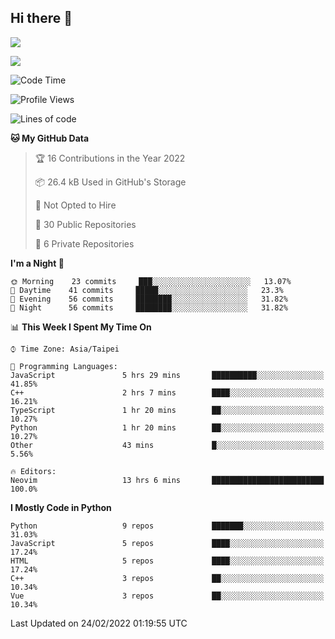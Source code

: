 ## Hi there 👋

![](https://github-readme-stats.vercel.app/api?username=CSY54&theme=nord&show_icons=true)

![](https://github-readme-stats.vercel.app/api/top-langs/?username=CSY54&theme=nord&layout=compact&card_width=445)

<!--START_SECTION:waka-->
![Code Time](http://img.shields.io/badge/Code%20Time-917%20hrs%2050%20mins-blue)

![Profile Views](http://img.shields.io/badge/Profile%20Views-9-blue)

![Lines of code](https://img.shields.io/badge/From%20Hello%20World%20I%27ve%20Written-113%20Thousand%20lines%20of%20code-blue)

**🐱 My GitHub Data** 

> 🏆 16 Contributions in the Year 2022
 > 
> 📦 26.4 kB Used in GitHub's Storage 
 > 
> 🚫 Not Opted to Hire
 > 
> 📜 30 Public Repositories 
 > 
> 🔑 6 Private Repositories  
 > 
**I'm a Night 🦉** 

```text
🌞 Morning    23 commits     ███░░░░░░░░░░░░░░░░░░░░░░   13.07% 
🌆 Daytime    41 commits     █████░░░░░░░░░░░░░░░░░░░░   23.3% 
🌃 Evening    56 commits     ████████░░░░░░░░░░░░░░░░░   31.82% 
🌙 Night      56 commits     ████████░░░░░░░░░░░░░░░░░   31.82%

```


📊 **This Week I Spent My Time On** 

```text
⌚︎ Time Zone: Asia/Taipei

💬 Programming Languages: 
JavaScript               5 hrs 29 mins       ██████████░░░░░░░░░░░░░░░   41.85% 
C++                      2 hrs 7 mins        ████░░░░░░░░░░░░░░░░░░░░░   16.21% 
TypeScript               1 hr 20 mins        ██░░░░░░░░░░░░░░░░░░░░░░░   10.27% 
Python                   1 hr 20 mins        ██░░░░░░░░░░░░░░░░░░░░░░░   10.27% 
Other                    43 mins             █░░░░░░░░░░░░░░░░░░░░░░░░   5.56%

🔥 Editors: 
Neovim                   13 hrs 6 mins       █████████████████████████   100.0%

```

**I Mostly Code in Python** 

```text
Python                   9 repos             ███████░░░░░░░░░░░░░░░░░░   31.03% 
JavaScript               5 repos             ████░░░░░░░░░░░░░░░░░░░░░   17.24% 
HTML                     5 repos             ████░░░░░░░░░░░░░░░░░░░░░   17.24% 
C++                      3 repos             ██░░░░░░░░░░░░░░░░░░░░░░░   10.34% 
Vue                      3 repos             ██░░░░░░░░░░░░░░░░░░░░░░░   10.34%

```



 Last Updated on 24/02/2022 01:19:55 UTC
<!--END_SECTION:waka-->

<!--
**CSY54/CSY54** is a ✨ _special_ ✨ repository because its `README.md` (this file) appears on your GitHub profile.

Here are some ideas to get you started:

- 🔭 I’m currently working on ...
- 🌱 I’m currently learning ...
- 👯 I’m looking to collaborate on ...
- 🤔 I’m looking for help with ...
- 💬 Ask me about ...
- 📫 How to reach me: ...
- 😄 Pronouns: ...
- ⚡ Fun fact: ...
-->
